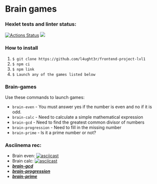 Brain games
===========

### Hexlet tests and linter status:

[![Actions Status](https://github.com/l4ught3r/frontend-project-lvl1/workflows/hexlet-check/badge.svg)](https://github.com/l4ught3r/frontend-project-lvl1/actions)
<a href="https://codeclimate.com/github/l4ught3r/frontend-project-lvl1/maintainability"><img src="https://api.codeclimate.com/v1/badges/aeb481b8844fe9b95404/maintainability" /></a>

### How to install

1. ```$ git clone https://github.com/l4ught3r/frontend-project-lvl1```
2. ```$ npm ci```
3. ```$ npm link```
4. ```$ Launch any of the games listed below```

### Brain-games

Use these commands to launch games:
* ```brain-even``` - You must answer yes if the number is even and no if it is odd.
* ```brain-calc``` - Need to calculate a simple mathematical expression
* ```brain-gcd``` - Need to find the greatest common divisor of numbers
* ```brain-progression``` - Need to fill in the missing number
* ```brain-prime``` - Is it a prime number or not?
### Asciinema rec:

* Brain even: [![asciicast](https://asciinema.org/a/W4RtO0KHMZF42EO54hsjWUrUg.svg)](https://asciinema.org/a/W4RtO0KHMZF42EO54hsjWUrUg)
* Brain calc: [![asciicast](https://asciinema.org/a/tzAwIUI7ttUXxUsjoGQwrJTKM.svg)](https://asciinema.org/a/tzAwIUI7ttUXxUsjoGQwrJTKM)
* <a href="https://asciinema.org/a/FL7S46XfgNXEzBnFx1G1265yU"><b><i>brain-gcd</i></b></a>
* <a href="https://asciinema.org/a/oCMStSSltI7J0OCNHhLjWpix0"><b><i>brain-progression</i></b></a>
* <a href="https://asciinema.org/a/HAcvjgrmTjkJdtxk5aMfcoHj6"><b><i>brain-prime</i></b></a>